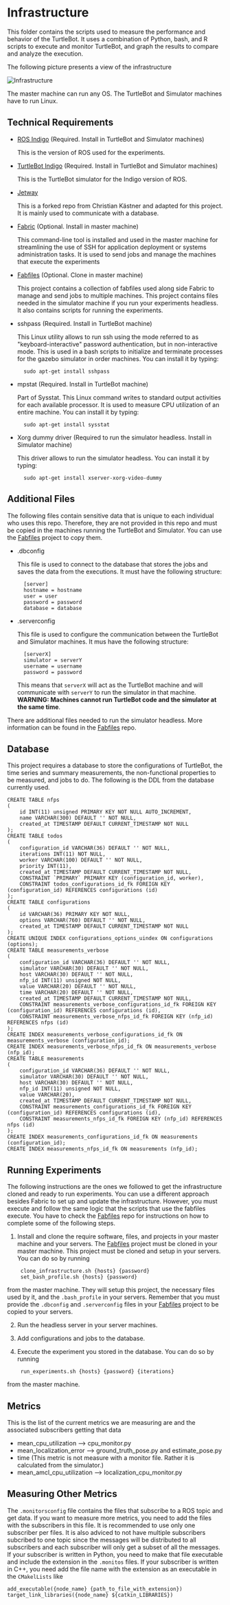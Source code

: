 # Infrastructure

This folder contains the scripts used to measure the performance and behavior 
of the TurtleBot. It uses a combination of Python, bash, and R scripts to execute 
and monitor TurtleBot, and graph the results to compare and analyze the execution.

The following picture presents a view of the infrastructure

![Infrastructure](visuals/Infrastructure.png)

The master machine can run any OS. The TurtleBot and Simulator machines have to run
Linux.

## Technical Requirements

* [ROS Indigo](http://wiki.ros.org/indigo/Installation/Ubuntu) (Required. Install in TurtleBot 
and Simulator machines)

  This is the version of ROS used for the experiments.

* [TurtleBot Indigo](http://wiki.ros.org/turtlebot/Tutorials/indigo/Turtlebot%20Installation) (Required. 
Install in TurtleBot and Simulator machines)

  This is the TurtleBot simulator for the Indigo version of ROS.

* [Jetway](https://github.com/miguelvelezmj25/Jetway)
  
  This is a forked repo from Christian Kästner and adapted for this project. It is mainly used to communicate 
with a database. 

* [Fabric](http://www.fabfile.org/) (Optional. Install in master machine)
  
  This command-line tool is installed and used in the master machine for streamlining 
the use of SSH for application deployment or systems administration tasks. It is
used to send jobs and manage the machines that execute the experiments

* [Fabfiles](https://github.com/miguelvelezmj25/fabfiles) (Optional. Clone in master machine)

  This project contains a collection of fabfiles used along side Fabric to manage and
send jobs to multiple machines. This project contains files needed in the simulator machine
if you run your experiments headless. It also contains scripts for running the experiments.

* sshpass (Required. Install in TurtleBot machine)

  This Linux utility allows to run ssh using the mode referred to as "keyboard-interactive" 
password authentication, but in non-interactive mode. This is used in a bash scripts
to initialize and terminate processes for the gazebo simulator in order machines. You 
can install it by typing:
 
        sudo apt-get install sshpass

* mpstat (Required. Install in TurtleBot machine)

  Part of Sysstat. This Linux command writes to standard output activities for each available processor.
It is used to measure CPU utilization of an entire machine. You can install it by typing:
 
        sudo apt-get install sysstat

* Xorg dummy driver (Required to run the simulator headless. Install in  Simulator machine)

  This driver allows to run the simulator headless. You can install it by typing:
 
        sudo apt-get install xserver-xorg-video-dummy


## Additional Files

The following files contain sensitive data that is unique to each individual who uses this
repo. Therefore, they are not provided in this repo and must be copied in the machines running
the TurtleBot and Simulator. You can use the [Fabfiles](https://github.com/miguelvelezmj25/fabfiles) 
project to copy them. 

* .dbconfig
  
  This file is used to connect to the database that stores the jobs and saves the data from
the executions. It must have the following structure:

        [server]
        hostname = hostname
        user = user
        password = password
        database = database

* .serverconfig

  This file is used to configure the communication between the TurtleBot and Simulator machines.
It mus have the following structure:

        [serverX]
        simulator = serverY
        username = username
        password = password
  
  This means that ```serverX``` will act as the TurtleBot machine and will communicate with ```serverY```
  to run the simulator in that machine. **WARNING: Machines cannot run TurtleBot code and the simulator
  at the same time**.
  
There are additional files needed to run the simulator headless. More information can be found in 
the [Fabfiles](https://github.com/miguelvelezmj25/fabfiles) repo.
  
## Database

This project requires a database to store the configurations of TurtleBot, the time
series and summary measurements, the non-functional properties to be measured, and
jobs to do. The following is the DDL from the database currently used.

    CREATE TABLE nfps
    (
        id INT(11) unsigned PRIMARY KEY NOT NULL AUTO_INCREMENT,
        name VARCHAR(300) DEFAULT '' NOT NULL,
        created_at TIMESTAMP DEFAULT CURRENT_TIMESTAMP NOT NULL
    );
    CREATE TABLE todos
    (
        configuration_id VARCHAR(36) DEFAULT '' NOT NULL,
        iterations INT(11) NOT NULL,
        worker VARCHAR(100) DEFAULT '' NOT NULL,
        priority INT(11),
        created_at TIMESTAMP DEFAULT CURRENT_TIMESTAMP NOT NULL,
        CONSTRAINT `PRIMARY` PRIMARY KEY (configuration_id, worker),
        CONSTRAINT todos_configurations_id_fk FOREIGN KEY (configuration_id) REFERENCES configurations (id)
    );
    CREATE TABLE configurations
    (
        id VARCHAR(36) PRIMARY KEY NOT NULL,
        options VARCHAR(760) DEFAULT '' NOT NULL,
        created_at TIMESTAMP DEFAULT CURRENT_TIMESTAMP NOT NULL
    );
    CREATE UNIQUE INDEX configurations_options_uindex ON configurations (options);
    CREATE TABLE measurements_verbose
    (
        configuration_id VARCHAR(36) DEFAULT '' NOT NULL,
        simulator VARCHAR(30) DEFAULT '' NOT NULL,
        host VARCHAR(30) DEFAULT '' NOT NULL,
        nfp_id INT(11) unsigned NOT NULL,
        value VARCHAR(20) DEFAULT '' NOT NULL,
        time VARCHAR(20) DEFAULT '' NOT NULL,
        created_at TIMESTAMP DEFAULT CURRENT_TIMESTAMP NOT NULL,
        CONSTRAINT measurements_verbose_configurations_id_fk FOREIGN KEY (configuration_id) REFERENCES configurations (id),
        CONSTRAINT measurements_verbose_nfps_id_fk FOREIGN KEY (nfp_id) REFERENCES nfps (id)
    );
    CREATE INDEX measurements_verbose_configurations_id_fk ON measurements_verbose (configuration_id);
    CREATE INDEX measurements_verbose_nfps_id_fk ON measurements_verbose (nfp_id);
    CREATE TABLE measurements
    (
        configuration_id VARCHAR(36) DEFAULT '' NOT NULL,
        simulator VARCHAR(30) DEFAULT '' NOT NULL,
        host VARCHAR(30) DEFAULT '' NOT NULL,
        nfp_id INT(11) unsigned NOT NULL,
        value VARCHAR(20),
        created_at TIMESTAMP DEFAULT CURRENT_TIMESTAMP NOT NULL,
        CONSTRAINT measurements_configurations_id_fk FOREIGN KEY (configuration_id) REFERENCES configurations (id),
        CONSTRAINT measurements_nfps_id_fk FOREIGN KEY (nfp_id) REFERENCES nfps (id)
    );
    CREATE INDEX measurements_configurations_id_fk ON measurements (configuration_id);
    CREATE INDEX measurements_nfps_id_fk ON measurements (nfp_id);
       
## Running Experiments

The following instructions are the ones we followed to get the infrastructure cloned and ready 
to run experiments. You can use a different approach besides Fabric to set up and update the infrastructure.
However, you must execute and follow the same logic that the scripts that use the fabfiles execute. You have
to check the [Fabfiles](https://github.com/miguelvelezmj25/fabfiles) repo for instructions on how to
complete some of the following steps.

1. Install and clone the require software, files, and projects in your master machine and your servers. The
[Fabfiles](https://github.com/miguelvelezmj25/fabfiles) project must be cloned in your master machine. 
This project must be cloned and setup in your servers. You can do so by running

        clone_infrastructure.sh {hosts} {password}
        set_bash_profile.sh {hosts} {password}

  from the master machine. They will setup this project, the necessary files used by it, and the ```.bash_profile``` in your servers. 
  Remember that you must provide the ```.dbconfig``` and ```.serverconfig``` files in your 
  [Fabfiles](https://github.com/miguelvelezmj25/fabfiles) project to be copied to your servers.

2. Run the headless server in your server machines. 

3. Add configurations and jobs to the database.

4. Execute the experiment you stored in the database. You can do so by running

        run_experiments.sh {hosts} {password} {iterations}
        
  from the master machine.

## Metrics

This is the list of the current metrics we are measuring are and the associated subscribers 
getting that data

* mean_cpu_utilization --> cpu_monitor.py
* mean_localization_error --> ground_truth_pose.py and estimate_pose.py
* time (This metric is not measure with a monitor file. Rather it is calculated from the simulator.)
* mean_amcl_cpu_utilization --> localization_cpu_monitor.py

## Measuring Other Metrics 

The ```.monitorsconfig``` file contains the files that subscribe to a ROS topic and get data. If you want to measure 
more metrics, you need to add the files with the subscribers in this file. It is recommended to use only one 
subscriber per files. It is also adviced to not have multiple subscribers subcribed to one topic since the 
messages will be distributed to all subscribers and each subscriber will only get a subset of all the messages. 
If your subscriber is written in Python, you need to make that file executable and include the extension in the 
```.monitos``` files. If your subscriber is written in C++, you need add the file name with the extension as an
executable in the ```CMakelLists``` like
    
    add_executable({node_name} {path_to_file_with_extension})
    target_link_libraries({node_name} ${catkin_LIBRARIES})